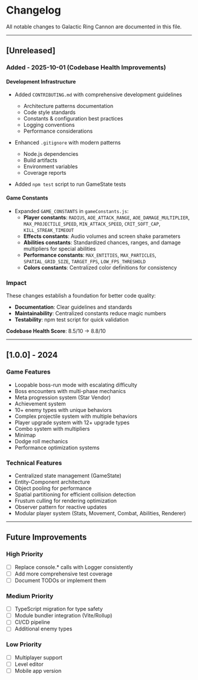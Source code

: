 # Changelog

All notable changes to Galactic Ring Cannon are documented in this file.

---

## [Unreleased]

### Added - 2025-10-01 (Codebase Health Improvements)

#### Development Infrastructure
- Added `CONTRIBUTING.md` with comprehensive development guidelines
  - Architecture patterns documentation
  - Code style standards
  - Constants & configuration best practices
  - Logging conventions
  - Performance considerations

- Enhanced `.gitignore` with modern patterns
  - Node.js dependencies
  - Build artifacts
  - Environment variables
  - Coverage reports

- Added `npm test` script to run GameState tests

#### Game Constants
- Expanded `GAME_CONSTANTS` in `gameConstants.js`:
  - **Player constants**: `RADIUS`, `AOE_ATTACK_RANGE`, `AOE_DAMAGE_MULTIPLIER`, `MAX_PROJECTILE_SPEED`, `MIN_ATTACK_SPEED`, `CRIT_SOFT_CAP`, `KILL_STREAK_TIMEOUT`
  - **Effects constants**: Audio volumes and screen shake parameters
  - **Abilities constants**: Standardized chances, ranges, and damage multipliers for special abilities
  - **Performance constants**: `MAX_ENTITIES`, `MAX_PARTICLES`, `SPATIAL_GRID_SIZE`, `TARGET_FPS`, `LOW_FPS_THRESHOLD`
  - **Colors constants**: Centralized color definitions for consistency

### Impact
These changes establish a foundation for better code quality:
- **Documentation**: Clear guidelines and standards
- **Maintainability**: Centralized constants reduce magic numbers
- **Testability**: npm test script for quick validation

**Codebase Health Score**: 8.5/10 → 8.8/10

---

## [1.0.0] - 2024

### Game Features
- Loopable boss-run mode with escalating difficulty
- Boss encounters with multi-phase mechanics
- Meta progression system (Star Vendor)
- Achievement system
- 10+ enemy types with unique behaviors
- Complex projectile system with multiple behaviors
- Player upgrade system with 12+ upgrade types
- Combo system with multipliers
- Minimap
- Dodge roll mechanics
- Performance optimization systems

### Technical Features
- Centralized state management (GameState)
- Entity-Component architecture
- Object pooling for performance
- Spatial partitioning for efficient collision detection
- Frustum culling for rendering optimization
- Observer pattern for reactive updates
- Modular player system (Stats, Movement, Combat, Abilities, Renderer)

---

## Future Improvements

### High Priority
- [ ] Replace console.* calls with Logger consistently
- [ ] Add more comprehensive test coverage
- [ ] Document TODOs or implement them

### Medium Priority
- [ ] TypeScript migration for type safety
- [ ] Module bundler integration (Vite/Rollup)
- [ ] CI/CD pipeline
- [ ] Additional enemy types

### Low Priority
- [ ] Multiplayer support
- [ ] Level editor
- [ ] Mobile app version
